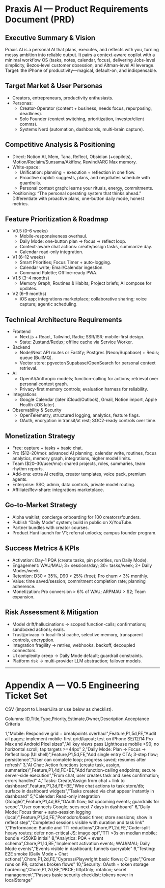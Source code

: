 # Praxis AI — Product Requirements Document (PRD)

## Executive Summary & Vision
Praxis AI is a personal AI that plans, executes, and reflects with you, turning messy ambition into reliable output. It pairs a context-aware copilot with a minimal workflow OS (tasks, notes, calendar, focus), delivering Jobs-level simplicity, Bezos-level customer obsession, and Altman-level AI leverage. Target: the iPhone of productivity—magical, default-on, and indispensable.

## Target Market & User Personas
- Creators, entrepreneurs, productivity enthusiasts.
- Personas:
  - Creator-Operator (content + business, needs focus, repurposing, deadlines).
  - Solo Founder (context switching, prioritization, investor/client comms).
  - Systems Nerd (automation, dashboards, multi-brain capture).

## Competitive Analysis & Positioning
- Direct: Notion AI, Mem, Tana, Reflect, Obsidian (+copilots), Motion/Reclaim/Sunsama/Akiflow, Rewind/ARC Max memory.
- White-space:
  - Unification: planning + execution + reflection in one flow.
  - Proactive copilot: suggests, plans, and negotiates schedule with guardrails.
  - Personal context graph: learns your rituals, energy, commitments.
- Positioning: “The personal operating system that thinks ahead.” Differentiate with proactive plans, one-button daily mode, honest metrics.

## Feature Prioritization & Roadmap
- V0.5 (0–6 weeks)
  - Mobile-responsiveness overhaul.
  - Daily Mode: one-button plan → focus → reflect loop.
  - Context-aware chat actions: create/assign tasks, summarize day.
  - Calendar read-only integration.
- V1 (6–12 weeks)
  - Smart Priorities; Focus Timer + auto-logging.
  - Calendar write; Email/Calendar ingestion.
  - Command Palette; Offline-ready PWA.
- V1.5 (3–4 months)
  - Memory Graph; Routines & Habits; Project briefs; AI compose for updates.
- V2 (6–9 months)
  - iOS app; integrations marketplace; collaborative sharing; voice capture; agentic scheduling.

## Technical Architecture Requirements
- Frontend
  - Next.js + React, Tailwind, Radix; SSR/ISR; mobile-first design.
  - State: Zustand/Redux; offline cache via Service Worker.
- Backend
  - Node/Next API routes or Fastify; Postgres (Neon/Supabase) + Redis; queue (BullMQ).
  - Vector store: pgvector/Supabase/OpenSearch for personal context retrieval.
- AI
  - OpenAI/Anthropic models; function-calling for actions; retrieval over personal context graph.
  - Privacy-first memory controls; evaluation harness for reliability.
- Integrations
  - Google Calendar (later iCloud/Outlook), Gmail, Notion import, Apple Health (iOS later).
- Observability & Security
  - OpenTelemetry, structured logging, analytics, feature flags.
  - OAuth, encryption in transit/at rest; SOC2-ready controls over time.

## Monetization Strategy
- Free: capture + tasks + basic chat.
- Pro ($12–20/mo): advanced AI planning, calendar write, routines, focus analytics, memory graph, integrations, higher model limits.
- Team ($20–30/user/mo): shared projects, roles, summaries, team rhythm reports.
- Add-ons: extra AI credits, creator templates, voice pack, premium agents.
- Enterprise: SSO, admin, data controls, private model routing.
- Affiliate/Rev-share: integrations marketplace.

## Go-to-Market Strategy
- Alpha waitlist; concierge onboarding for 100 creators/founders.
- Publish “Daily Mode” system; build in public on X/YouTube.
- Partner bundles with creator courses.
- Product Hunt launch for V1; referral unlocks; campus founder program.

## Success Metrics & KPIs
- Activation: Day-1 PQA (create tasks, pin priorities, run Daily Mode).
- Engagement: WAU/MAU; 3+ sessions/day; 30+ tasks/week; 2+ Daily Modes/week.
- Retention: D30 > 35%, D90 > 25% (free); Pro churn < 3% monthly.
- Value: time saved/session; commitment completion rate; planning adherence.
- Monetization: Pro conversion > 6% of WAU; ARPMAU > $2; Team expansion.

## Risk Assessment & Mitigation
- Model drift/hallucinations → scoped function-calls; confirmations; sandboxed actions; evals.
- Trust/privacy → local-first cache, selective memory, transparent controls, encryption.
- Integration fragility → retries, webhooks, backoff, decoupled connectors.
- UI complexity creep → Daily Mode default; guardrail constraints.
- Platform risk → multi-provider LLM abstraction; failover models.

---

# Appendix A — V0.5 Engineering Ticket Set

CSV (import to Linear/Jira or use below as checklist).

Columns: ID,Title,Type,Priority,Estimate,Owner,Description,Acceptance Criteria

1,"Mobile: Responsive grid + breakpoints overhaul",Feature,P1,5d,FE,"Audit all pages; implement mobile-first grid/layout; test on iPhone SE/12/14 Pro Max and Android Pixel sizes","All key views pass Lighthouse mobile >90; no horizontal scroll; tap targets >=44px"
2,"Daily Mode: Plan → Focus → Reflect loop (UI shell)",Feature,P1,5d,FE,"Add single entry CTA; 3-step flow; persistence","User can complete loop; progress saved; resumes after refresh"
3,"AI Chat: Action functions (create task, assign, summarize)",Feature,P1,4d,FE+BE,"Add function-calling endpoints; secure server-side execution","From chat, user creates task and sees confirmation; errors handled"
4,"Tasks: Create/Assign from chat + link to dashboard",Feature,P1,3d,FE+BE,"Wire chat actions to task store/db; surface in dashboard widgets","Tasks created via chat appear instantly in dashboard"
5,"Calendar: Read-only integration (Google)",Feature,P1,4d,BE,"OAuth flow; list upcoming events; guardrails for scope","User connects Google; sees next 7 days in dashboard"
6,"Daily Mode: Focus timer + auto-session logging (local)",Feature,P1,3d,FE,"Pomodoro/basic timer; store sessions; show in reflect step","Completed sessions visible with duration and task link"
7,"Performance: Bundle and TTI reductions",Chore,P1,2d,FE,"Code-split heavy routes; defer non-critical JS; image opt","TTI <3s on median mobile; bundle <250KB initial"
8,"Analytics: PQA + event schema",Chore,P1,1d,BE,"Implement activation events; WAU/MAU; Daily Mode events","Events visible in dashboard; funnels queryable"
9,"Testing: E2E smoke (Daily Mode + Chat actions)",Chore,P1,2d,FE,"Cypress/Playwright basic flows; CI gate","Green runs on PR; catches broken flows"
10,"Security: OAuth + token storage hardening",Chore,P1,2d,BE,"PKCE; httpOnly; rotation; secret management","Passes basic security checklist; tokens never in localStorage"

